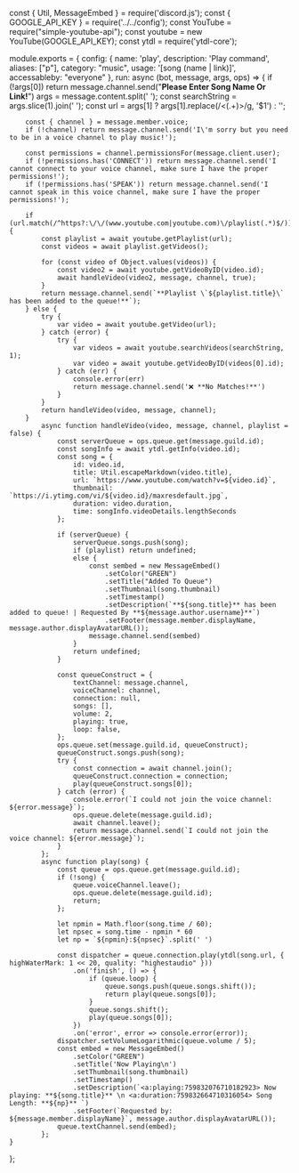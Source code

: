 const { Util, MessageEmbed } = require('discord.js');
const { GOOGLE_API_KEY } = require('../../config');
const YouTube = require("simple-youtube-api");
const youtube = new YouTube(GOOGLE_API_KEY);
const ytdl = require('ytdl-core');

module.exports = {
    config: {
        name: 'play',
        description: 'Play command',
        aliases: ["p"],
        category: "music",
        usage: '[song (name | link)]',
        accessableby: "everyone"
    },
    run: async (bot, message, args, ops) => {
        if (!args[0]) return message.channel.send("**Please Enter Song Name Or Link!**")
        args = message.content.split(' ');
        const searchString = args.slice(1).join(' ');
        const url = args[1] ? args[1].replace(/<(.+)>/g, '$1') : '';

        const { channel } = message.member.voice;
        if (!channel) return message.channel.send('I\'m sorry but you need to be in a voice channel to play music!');

        const permissions = channel.permissionsFor(message.client.user);
        if (!permissions.has('CONNECT')) return message.channel.send('I cannot connect to your voice channel, make sure I have the proper permissions!');
        if (!permissions.has('SPEAK')) return message.channel.send('I cannot speak in this voice channel, make sure I have the proper permissions!');

        if (url.match(/^https?:\/\/(www.youtube.com|youtube.com)\/playlist(.*)$/)) {
            const playlist = await youtube.getPlaylist(url);
            const videos = await playlist.getVideos();

            for (const video of Object.values(videos)) {
                const video2 = await youtube.getVideoByID(video.id);
                await handleVideo(video2, message, channel, true);
            }
            return message.channel.send(`**Playlist \`${playlist.title}\` has been added to the queue!**`);
        } else {
            try {
                var video = await youtube.getVideo(url);
            } catch (error) {
                try {
                    var videos = await youtube.searchVideos(searchString, 1);
                    var video = await youtube.getVideoByID(videos[0].id);
                } catch (err) {
                    console.error(err)
                    return message.channel.send('❌ **No Matches!**')
                }
            }
            return handleVideo(video, message, channel);
        }
            async function handleVideo(video, message, channel, playlist = false) {
                const serverQueue = ops.queue.get(message.guild.id);
                const songInfo = await ytdl.getInfo(video.id);
                const song = {
                    id: video.id,
                    title: Util.escapeMarkdown(video.title),
                    url: `https://www.youtube.com/watch?v=${video.id}`,
                    thumbnail: `https://i.ytimg.com/vi/${video.id}/maxresdefault.jpg`,
                    duration: video.duration,
                    time: songInfo.videoDetails.lengthSeconds
                };

                if (serverQueue) {
                    serverQueue.songs.push(song);
                    if (playlist) return undefined;
                    else {
                        const sembed = new MessageEmbed()
                            .setColor("GREEN")
                            .setTitle("Added To Queue")
                            .setThumbnail(song.thumbnail)
                            .setTimestamp()
                            .setDescription(`**${song.title}** has been added to queue! | Requested By **${message.author.username}**`)
                            .setFooter(message.member.displayName, message.author.displayAvatarURL());
                        message.channel.send(sembed)
                    }
                    return undefined;
                }

                const queueConstruct = {
                    textChannel: message.channel,
                    voiceChannel: channel,
                    connection: null,
                    songs: [],
                    volume: 2,
                    playing: true,
                    loop: false,
                };
                ops.queue.set(message.guild.id, queueConstruct);
                queueConstruct.songs.push(song);
                try {
                    const connection = await channel.join();
                    queueConstruct.connection = connection;
                    play(queueConstruct.songs[0]);
                } catch (error) {
                    console.error(`I could not join the voice channel: ${error.message}`);
                    ops.queue.delete(message.guild.id);
                    await channel.leave();
                    return message.channel.send(`I could not join the voice channel: ${error.message}`);
                }
            };
            async function play(song) {
                const queue = ops.queue.get(message.guild.id);
                if (!song) {
                    queue.voiceChannel.leave();
                    ops.queue.delete(message.guild.id);
                    return;
                };

                let npmin = Math.floor(song.time / 60);
                let npsec = song.time - npmin * 60
                let np = `${npmin}:${npsec}`.split(' ')

                const dispatcher = queue.connection.play(ytdl(song.url, { highWaterMark: 1 << 20, quality: "highestaudio" }))
                    .on('finish', () => {
                        if (queue.loop) {
                            queue.songs.push(queue.songs.shift());
                            return play(queue.songs[0]);
                        }
                        queue.songs.shift();
                        play(queue.songs[0]);
                    })
                    .on('error', error => console.error(error));
                dispatcher.setVolumeLogarithmic(queue.volume / 5);
                const embed = new MessageEmbed()
                    .setColor("GREEN")
                    .setTitle('Now Playing\n')
                    .setThumbnail(song.thumbnail)
                    .setTimestamp()
                    .setDescription(`<a:playing:759832076710182923> Now playing: **${song.title}** \n <a:duration:759832664710316054> Song Length: **${np}** `)
                    .setFooter(`Requested by: ${message.member.displayName}`, message.author.displayAvatarURL());
                queue.textChannel.send(embed);
            };
    }
};
